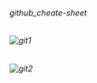 ###### github_cheate-sheet
###### ![git1](https://github.com/mariamsafa/github_cheate-sheet/assets/88893709/cc324602-4d29-4485-9670-6845c461bcba)
###### ![git2](https://github.com/mariamsafa/github_cheate-sheet/assets/88893709/b4d2633b-90f6-4c8e-9391-8087a5be2b6c)
